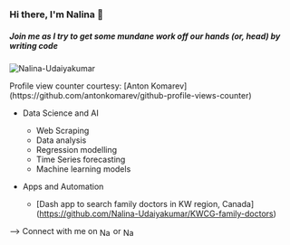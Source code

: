 ### Hi there, I'm Nalina 👋
##### Join me as I try to get some mundane work off our hands (or, head) by writing code

<p align="left"> <img src="https://komarev.com/ghpvc/?username=Nalina-Udaiyakumar&label=Profile%20views&color=0e75b6&style=flat" alt="Nalina-Udaiyakumar"/> </p>
Profile view counter courtesy: [Anton Komarev] (https://github.com/antonkomarev/github-profile-views-counter)

- Data Science and AI
  - Web Scraping
  - Data analysis
  - Regression modelling
  - Time Series forecasting
  - Machine learning models

- Apps and Automation
  - [Dash app to search family doctors in KW region, Canada] (https://github.com/Nalina-Udaiyakumar/KWCG-family-doctors)

--> Connect with me on <a href="https://www.linkedin.com/in/nalina-udaiyakumar-6b15a3240/" target="_blank"><img align="center" src="https://cdn.jsdelivr.net/npm/simple-icons@3.0.1/icons/linkedin.svg" alt="Nalina Udaiyakumar" height="15" width="20"/></a> or <a href="https://twitter.com/nalina_uday" target="_blank"><img align="center" src="https://cdn.jsdelivr.net/npm/simple-icons@3.0.1/icons/twitter.svg" alt="Nalina-Udaiyakumar" height="15" width="20"/></a> 
